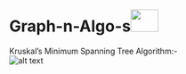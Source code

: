 # Graph-n-Algo-s<img src="https://media0.giphy.com/media/Me1GB9z50XUKQ/giphy.gif?cid=790b76115d4063146d6c714f3614fc11&rid=giphy.gif" width="50" height="40" /><br>
Kruskal’s Minimum Spanning Tree Algorithm:-<br>
![alt text](https://upload.wikimedia.org/wikipedia/commons/thumb/b/bb/KruskalDemo.gif/220px-KruskalDemo.gif)
